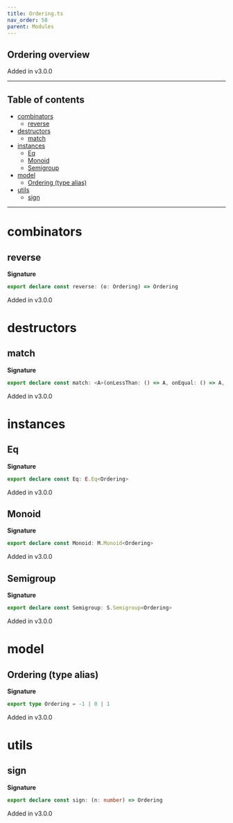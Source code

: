 ```yaml
---
title: Ordering.ts
nav_order: 58
parent: Modules
---
```


## Ordering overview

Added in v3.0.0

---

<h2 class="text-delta">Table of contents</h2>

- [combinators](#combinators)
  - [reverse](#reverse)
- [destructors](#destructors)
  - [match](#match)
- [instances](#instances)
  - [Eq](#eq)
  - [Monoid](#monoid)
  - [Semigroup](#semigroup)
- [model](#model)
  - [Ordering (type alias)](#ordering-type-alias)
- [utils](#utils)
  - [sign](#sign)

---

# combinators

## reverse

**Signature**

```ts
export declare const reverse: (o: Ordering) => Ordering
```

Added in v3.0.0

# destructors

## match

**Signature**

```ts
export declare const match: <A>(onLessThan: () => A, onEqual: () => A, onGreaterThan: () => A) => (o: Ordering) => A
```

Added in v3.0.0

# instances

## Eq

**Signature**

```ts
export declare const Eq: E.Eq<Ordering>
```

Added in v3.0.0

## Monoid

**Signature**

```ts
export declare const Monoid: M.Monoid<Ordering>
```

Added in v3.0.0

## Semigroup

**Signature**

```ts
export declare const Semigroup: S.Semigroup<Ordering>
```

Added in v3.0.0

# model

## Ordering (type alias)

**Signature**

```ts
export type Ordering = -1 | 0 | 1
```

Added in v3.0.0

# utils

## sign

**Signature**

```ts
export declare const sign: (n: number) => Ordering
```

Added in v3.0.0
